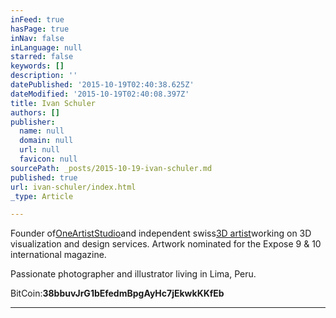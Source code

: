 ```yaml
---
inFeed: true
hasPage: true
inNav: false
inLanguage: null
starred: false
keywords: []
description: ''
datePublished: '2015-10-19T02:40:38.625Z'
dateModified: '2015-10-19T02:40:08.397Z'
title: Ivan Schuler
authors: []
publisher:
  name: null
  domain: null
  url: null
  favicon: null
sourcePath: _posts/2015-10-19-ivan-schuler.md
published: true
url: ivan-schuler/index.html
_type: Article

---
```

Founder of[OneArtistStudio][0]and independent swiss[3D artist][0]working on 3D visualization and design services. Artwork nominated for the Expose 9 & 10 international magazine.

Passionate photographer and illustrator living in Lima, Peru.

BitCoin:**38bbuvJrG1bEfedmBpgAyHc7jEkwkKKfEb**

****

[0]: http://oneartiststudio.com/
